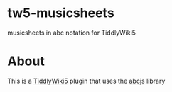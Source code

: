 # tw5-musicsheets
musicsheets in abc notation for TiddlyWiki5

# About
This is a [TiddlyWiki5](https://tiddlywiki.com) plugin that uses the [abcjs](https://github.com/paulrosen/abcjs) library
